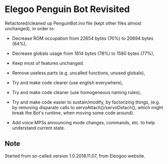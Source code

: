 # Elegoo Penguin Bot Revisited

Refactored/cleaned up PenguinBot.ino file (kept other files almost unchanged), in order to:

* Decrease ROM occupation from 22654 bytes (70%) to 20694 bytes (64%),
* Decrease globals  usage from  1614 bytes (78%) to  1580 bytes (77%),
* Keep most of features unchanged.

* Remove useless parts (e.g. uncalled functions, unused globals),
* Try and make code clearer (use english everywhere),
* Try and make code cleaner (use homogeneous naming rules),
* Try and make code easier to sustain/modify, by factorizing things,
  (e.g. by removing disparate calls to servoAttach()/servoDetach(),
  which might break the Bot's runtime, when moving some code around).

* Add voice MP3s announcing mode changes, commands, etc. to help understand current state.

## Note

Started from so-called version 1.0.2018.11.07, from Eleogoo website.
